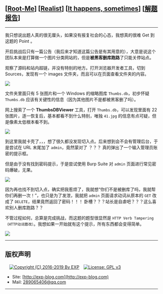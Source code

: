 ## [[Root-Me](https://www.root-me.org/)] [[Realist](https://www.root-me.org/en/Challenges/Realist/)] [[It happens, sometimes](https://www.root-me.org/en/Challenges/Realist/It-happens-sometimes-93)] [[解题报告](http://exp-blog.com/2019/01/02/pid-2690/)]

------

我只想说出题人真的很无厘头，如果没有报复社会的心态，我想真的很难 Get 到这题的 Point 。

开启挑战后只有一篇公告（我后来才知道这篇公告是有其用意的），大意是说这个团队本来是打算做一个图片分类网站的，但是**被黑客删库跑路**了只能关停站点。

观察了源码和站内超链，并没有特别的地方。打开浏览器开发者工具，切到 Sources，发现有一个 images 文件夹，而且可以在页面查看文件夹的内容。

![](https://github.com/lyy289065406/CTF-Solving-Reports/blob/master/rootme/Realist/%5B01%5D%20%5B10P%5D%20It%20happens%2C%20sometimes/imgs/01.png)

文件夹里面只有 5 张图片和一个 Windows 的缩略图库 `Thumbs.db`，初步怀疑 `Thumbs.db` 应该有关键性的信息（因为其他图片不是都被黑客删了吗）。

网上搜索了一个 **ThumbsDBViewer** 工具，打开 `Thumbs.db`，可以发现里面有 22 张图片，逐一恢复后，基本都看不到什么特别，唯独 `41.jpg` 的信息有点可疑，但是像素太低根本看不到。

![](https://github.com/lyy289065406/CTF-Solving-Reports/blob/master/rootme/Realist/%5B01%5D%20%5B10P%5D%20It%20happens%2C%20sometimes/imgs/02.png)

到这里我就卡壳了，，，想了很久都没发现切入点。后来想到会不会有管理后台，于是尝试在 URL 末尾加了 `admin`，竟然蒙对了 ？？？ 真的弹出了一个输入管理员账密的提示框。

但是由于没有找到密码提示，于是尝试使用 Burp Suite 对 `admin` 页面进行常见密码爆破，无果。

![](https://github.com/lyy289065406/CTF-Solving-Reports/blob/master/rootme/Realist/%5B01%5D%20%5B10P%5D%20It%20happens%2C%20sometimes/imgs/03.png)

因为再也找不到切入点，确实把我惹烦了，我就想“你们不是被删库了吗，我就帮你们再删一次！”，也只是为了发泄，我就把 `admin` 页面请求动词从原本的 `GET` 改成了 `DELETE`，结果竟然返回了密码！！！ 卧槽？？？站长是自虐吧？？？这么喜欢别人删库跑路？？

不管过程如何，总算是完成挑战，而这题的题型很显然是 `HTTP Verb Tampering （HTTP动词篡改）`。我想如果一开始就有这个提示，所有东西都会变得简单。

![](https://github.com/lyy289065406/CTF-Solving-Reports/blob/master/rootme/Realist/%5B01%5D%20%5B10P%5D%20It%20happens%2C%20sometimes/imgs/04.png)

------

## 版权声明

　[![Copyright (C) 2016-2019 By EXP](https://img.shields.io/badge/Copyright%20(C)-2006~2019%20By%20EXP-blue.svg)](http://exp-blog.com)　[![License: GPL v3](https://img.shields.io/badge/License-GPL%20v3-blue.svg)](https://www.gnu.org/licenses/gpl-3.0)
  

- Site: [http://exp-blog.com](http://exp-blog.com) 
- Mail: <a href="mailto:289065406@qq.com?subject=[EXP's Github]%20Your%20Question%20（请写下您的疑问）&amp;body=What%20can%20I%20help%20you?%20（需要我提供什么帮助吗？）">289065406@qq.com</a>


------
